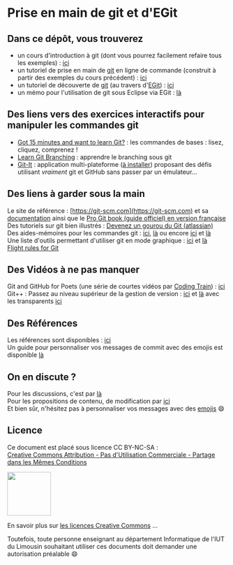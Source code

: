 # Prise en main de git et d'EGit 



## Dans ce dépôt, vous trouverez  

* un cours d'introduction à git (dont vous pourrez facilement refaire tous les exemples) : [ici](git_Introduction.pdf) 
* un tutoriel de prise en main de [git](https://git-scm.com) en ligne de commande (construit à partir des exemples du cours précédent) : [ici](git/git_premierspas.md) 
* un tutoriel de découverte de [git](https://git-scm.com) (au travers d'[EGit](http://www.eclipse.org/egit/)) : [ici](egit/git_egit_tutoriel.md)
* un mémo pour l'utilisation de git sous Eclipse via EGit : [là](egit/git_egit_memo.md)



## Des liens vers des exercices interactifs pour manipuler les commandes git

* [Got 15 minutes and want to learn Git?](https://try.github.io/levels/1/challenges/1) : les commandes de bases : lisez, cliquez, comprenez !
* [Learn Git Branching](http://learngitbranching.js.org/) : apprendre le branching sous git
* [Git-It](https://github.com/jlord/git-it-electron) : application multi-plateforme ([à installer](https://github.com/jlord/git-it-electron/releases/latest)) proposant des défis utilisant *vraiment* git et GitHub sans passer par un émulateur...


## Des liens à garder sous la main

Le site de référence : [https://git-scm.com](https://git-scm.com) et sa [documentation]((https://git-scm.com/doc)) ainsi que le [Pro Git book (guide officiel) en version française](https://git-scm.com/book/fr/v2)  
Des tutoriels sur git bien illustrés : [Devenez un gourou du Git (atlassian)](https://fr.atlassian.com/git/tutorials/)  
Des aides-mémoires pour les commandes git : [ici](https://services.github.com/on-demand/downloads/github-git-cheat-sheet.pdf), [là](https://education.github.com/git-cheat-sheet-education.pdf) ou encore [ici](https://zeroturnaround.com/rebellabs/git-commands-and-best-practices-cheat-sheet/) et [là](https://www.git-tower.com/blog/git-cheat-sheet)  
Une liste d'outils permettant d'utiliser git en mode graphique : [ici](https://git-scm.com/downloads/guis) et [là](https://git.wiki.kernel.org/index.php/InterfacesFrontendsAndTools#Graphical_Interfaces)  
[Flight rules for Git](https://github.com/k88hudson/git-flight-rules)

## Des Vidéos à ne pas manquer
   
Git and GitHub for Poets (une série de courtes vidéos par [Coding Train](https://twitter.com/thecodingtrain)) : [ici](https://www.youtube.com/playlist?list=PLRqwX-V7Uu6ZF9C0YMKuns9sLDzK6zoiV)  
Git++ : Passez au niveau supérieur de la gestion de version : [ici](https://www.youtube.com/watch?v=m0_C2cfM9IM) et [là](https://www.youtube.com/watch?v=rt-9mPaYtKo) avec les transparents [ici](http://webadeo.github.io/git-simpler-better-faster-stronger/#1.0)


## Des Références

Les références sont disponibles : [ici](egit/git_references.md)  
Un guide pour personnaliser vos messages de commit avec des emojis est disponible [là](https://gitmoji.carloscuesta.me/)





## On en discute ?
Pour les discussions, c'est par [là](https://github.com/iblasquez/tuto_git/issues)  
Pour les propositions de contenu, de modification par [ici](https://github.com/iblasquez/tuto_git/pulls)  
Et bien sûr, n'hésitez pas à personnaliser vos messages avec des [emojis](http://www.webpagefx.com/tools/emoji-cheat-sheet/) :smile:

## Licence

Ce document est placé sous licence CC BY-NC-SA :  
[Creative Commons
Attribution - Pas d'Utilisation Commerciale - Partage dans les Mêmes Conditions](https://creativecommons.org/licenses/by-nc-sa/4.0/)

<img src="https://licensebuttons.net/l/by-nc-sa/3.0/88x31.png" width="100">

En savoir plus sur [les licences Creative Commons](https://creativecommons.org/licenses/?lang=fr-FR) ... 
 
Toutefois, toute personne enseignant au département Informatique de l'IUT du Limousin souhaitant utiliser ces documents doit demander une autorisation préalable :smile:
